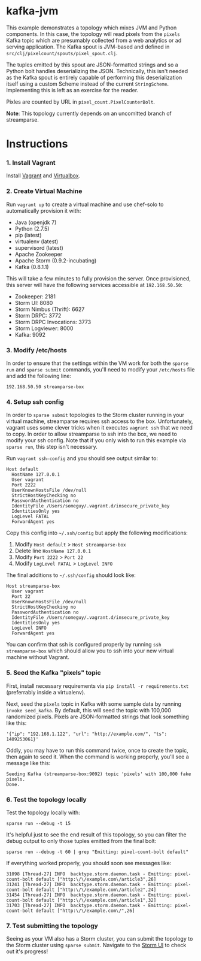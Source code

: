 # kafka-jvm

This example demonstrates a topology which mixes JVM and Python components. In
this case, the topology will read pixels from the `pixels` Kafka topic which
are presumably collected from a web analytics or ad serving application. The
Kafka spout is JVM-based and defined in `src/clj/pixelcount/spouts/pixel_spout.clj`.

The tuples emitted by this spout are JSON-formatted strings and so a Python
bolt handles deserializing the JSON. Technically, this isn't needed as the
Kafka spout is entirely capable of performing this deserialization itself using
a custom Scheme instead of the current `StringScheme`. Implementing this is left
as an exercise for the reader.

Pixles are counted by URL in `pixel_count.PixelCounterBolt`.

**Note**: This topology currently depends on an uncomitted branch of streamparse.


# Instructions

### 1. Install Vagrant
Install [Vagrant](https://www.vagrantup.com/) and [Virtualbox](https://www.virtualbox.org/).

### 2. Create Virtual Machine
Run `vagrant up` to create a virtual machine and use chef-solo to automatically provision it with:

- Java (openjdk 7)
- Python (2.7.5)
- pip (latest)
- virtualenv (latest)
- supervisord (latest)
- Apache Zookeeper
- Apache Storm (0.9.2-incubating)
- Kafka (0.8.1.1)

This will take a few minutes to fully provision the server. Once provisioned,
this server will have the following services accessible at `192.168.50.50`:

- Zookeeper: 2181
- Storm UI: 8080
- Storm Nimbus (Thrift): 6627
- Storm DRPC: 3772
- Storm DRPC Invocations: 3773
- Storm Logviewer: 8000
- Kafka: 9092

### 3. Modify /etc/hosts

In order to ensure that the settings within the VM work for both the
`sparse run` and `sparse submit` commands, you'll need to modify your
`/etc/hosts` file and add the following line:

```
192.168.50.50 streamparse-box
```

### 4. Setup ssh config

In order to `sparse submit` topologies to the Storm cluster running in your
virtual machine, streamparse requires ssh access to the box. Unfortunately,
vagrant uses some clever tricks when it executes `vagrant ssh` that we need to
copy. In order to allow streamparse to ssh into the box, we need to modify your
ssh config. Note that if you only wish to run this example via `sparse run`,
this step isn't necessary.

Run `vagrant ssh-config` and you should see output similar to:

```
Host default
  HostName 127.0.0.1
  User vagrant
  Port 2222
  UserKnownHostsFile /dev/null
  StrictHostKeyChecking no
  PasswordAuthentication no
  IdentityFile /Users/someguy/.vagrant.d/insecure_private_key
  IdentitiesOnly yes
  LogLevel FATAL
  ForwardAgent yes
```

Copy this config into `~/.ssh/config` but apply the following modifications:

1. Modify `Host default` > `Host streamparse-box`
2. Delete line `HostName 127.0.0.1`
3. Modify `Port 2222` > `Port 22`
4. Modify `LogLevel FATAL` > `LogLevel INFO`

The final additions to `~/.ssh/config` should look like:

```
Host streamparse-box
  User vagrant
  Port 22
  UserKnownHostsFile /dev/null
  StrictHostKeyChecking no
  PasswordAuthentication no
  IdentityFile /Users/someguy/.vagrant.d/insecure_private_key
  IdentitiesOnly yes
  LogLevel INFO
  ForwardAgent yes
```

You can confirm that ssh is configured properly by running `ssh streamparse-box`
which should allow you to ssh into your new virtual machine without Vagrant.

### 5. Seed the Kafka "pixels" topic

First, install necessary requirements via `pip install -r requirements.txt`
(preferrably inside a virtualenv).

Next, seed the `pixels` topic in Kafka with some sample data by running
`invoke seed_kafka`. By default, this will seed the topic with 100,000
randomized pixels. Pixels are JSON-formatted strings that look something like
this:

```
'{"ip": "192.168.1.122", "url": "http://example.com/", "ts": 1409253061}'
```

Oddly, you may have to run this command twice, once to create the topic, then
again to seed it. When the command is working properly, you'll see a message
like this:

```
Seeding Kafka (streamparse-box:9092) topic 'pixels' with 100,000 fake pixels.
Done.
```

### 6. Test the topology locally

Test the topology locally with:

```
sparse run --debug -t 15
```

It's helpful just to see the end result of this topology, so you can filter
the debug output to only those tuples emitted from the final bolt:

```
sparse run --debug -t 60 | grep "Emitting: pixel-count-bolt default"
```

If everything worked properly, you should soon see messages like:

```
31098 [Thread-27] INFO  backtype.storm.daemon.task - Emitting: pixel-count-bolt default ["http:\/\/example.com\/article3",26]
31241 [Thread-27] INFO  backtype.storm.daemon.task - Emitting: pixel-count-bolt default ["http:\/\/example.com\/article2",24]
31454 [Thread-27] INFO  backtype.storm.daemon.task - Emitting: pixel-count-bolt default ["http:\/\/example.com\/article1",32]
31703 [Thread-27] INFO  backtype.storm.daemon.task - Emitting: pixel-count-bolt default ["http:\/\/example.com\/",26]
```

### 7. Test submitting the topology

Seeing as your VM also has a Storm cluster, you can submit the topology to the
Storm cluster using `sparse submit`. Navigate to the
[Storm UI](http://streamparse-box:8080/index.html) to check out it's progress!
